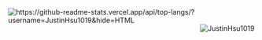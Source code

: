 <img align="right" src="https://github-readme-stats.JustinHsu1019.vercel.app/api/top-langs/?username=JustinHsu1019&hide=HTML" alt="https://github-readme-stats.vercel.app/api/top-langs/?username=JustinHsu1019&hide=HTML" />
<img align="right" src="https://komarev.com/ghpvc/?username=JustinHsu1019" alt="JustinHsu1019" />
